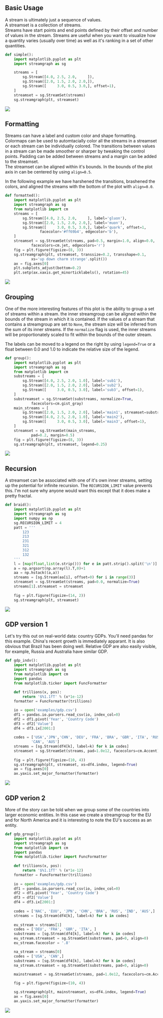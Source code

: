 
## Basic Usage
A stream is ultimately just a sequence of values.  
A streamset is a collection of streams.  
Streams have start points and end points defined by their offset and number
of values in the stream.  Streams are useful when you want to visualize 
how a quantity varies (usually over time) as well as it's ranking in a set
of other quantities.
    
```python
def simple():
    import matplotlib.pyplot as plt
    import streamgraph as sg

    streams = [
        sg.Stream([4.0, 2.5, 2.0,     ]),
        sg.Stream([2.0, 1.5, 2.0, 2.0,]),
        sg.Stream([     3.0, 0.5, 3.0,], offset=1),
    ]
    streamset = sg.StreamSet(streams)
    sg.streamgraph(plt, streamset)

```
<img src="public/img/simple.png"/>

## Formatting
Streams can have a label and custom color and shape formatting.  
Colormaps can be used to automtacially color all the streams 
in a streamset or each stream can be individually colored.
The transitions between values in a stream can be made smoother or sharper
by tweaking the control points.
Padding can be added between streams and a margin can be added to the
streamset.  
The streamset can be aligned within it's bounds.  In the bounds of
the plot axis in can be centered by using `align=0.5`.  

In the following example
we have harshened the transitions, brashened the colors, and aligned the streams
with the bottom of the plot with `align=0.0`.
    
```python
def formatted():
    import matplotlib.pyplot as plt
    import streamgraph as sg
    from matplotlib import cm
    streams = [
        sg.Stream([4.0, 2.5, 2.0,     ], label='gluon'),
        sg.Stream([2.0, 1.5, 2.0, 2.0,], label='muon'),
        sg.Stream([     3.0, 0.5, 3.0,], label='quark', offset=1, 
                facecolor='#ff69b4', edgecolor='b'),
    ]
    streamset = sg.StreamSet(streams, pad=0.5, margin=1.0, align=0.0, 
            facecolors=cm.jet, edgecolors='r')
    fig = plt.figure(figsize=(8, 3))
    sg.streamgraph(plt, streamset, transsize=0.2, transshape=0.1,
            xs='up down charm strange'.split())
    ax = fig.axes[0]
    plt.subplots_adjust(bottom=0.2)
    plt.setp(ax.xaxis.get_minorticklabels(), rotation=45)

```
<img src="public/img/formatted.png"/>

## Grouping
One of the more interesting features of this plot is the ability to group a 
set of streams within a stream.  the inner streamgroup can be aligned within the
bounds of the stream in which it is contained.  If the values of a stream
that contains a streamgroup are set to `None`, the stream size will be inferred 
from the sum of its inner streams.  If the `normalize` flag is used, the inner
streams will be proportionately scaled to fit within the bounds of the outer
stream.

The labels can be moved to a legend on the right by using `legend=True` or a 
float between 0.0 and 1.0 to indicate the relative size of the legend.
    
```python
def group():
    import matplotlib.pyplot as plt
    import streamgraph as sg
    from matplotlib import cm
    substreams = [
        sg.Stream([4.0, 2.5, 2.0, 1.0], label='sub1'),
        sg.Stream([2.0, 1.5, 2.0, 2.0], label='sub2'),
        sg.Stream([     3.0, 0.5, 3.0], label='sub3', offset=1),
    ]
    substreamset = sg.StreamSet(substreams, normalize=True, 
            facecolors=cm.gist_gray)
    main_streams = [
        sg.Stream([2.0, 1.5, 2.0, 2.0], label='main1', streamset=substreamset),
        sg.Stream([4.0, 2.5, 2.0, 1.0], label='main2'),
        sg.Stream([     3.0, 0.5, 3.0], label='main3', offset=1),
    ]
    streamset = sg.StreamSet(main_streams, 
            pad=0.2, margin=0.5)
    fig = plt.figure(figsize=(8, 3))
    sg.streamgraph(plt, streamset, legend=0.25)

```
<img src="public/img/group.png"/>

## Recursion
A streamset can be associated with one of it's own inner streams, setting up
the potential for infinite recursion.  The `RECURSION_LIMIT` value prevents
this.  I'm not sure why anyone would want this except that it does make a
pretty fractal.
    
```python
def braid():
    import matplotlib.pyplot as plt
    import streamgraph as sg
    import numpy as np
    sg.RECURSION_LIMIT = 4
    patt = '''
        123
        213
        231
        321
        312
        132
    '''
    l = [map(float,list(e.strip())) for e in patt.strip().split('\n')]
    a = np.argsort(np.array(l).T,0)+1
    aa = np.hstack((a,a))
    streams = [sg.Stream(aa[i], offset=0) for i in range(3)]
    streamset = sg.StreamSet(streams, pad=0.0, normalize=True)
    streams[1].streamset = streamset
    
    fig = plt.figure(figsize=(14, 2))
    sg.streamgraph(plt, streamset)

```
<img src="public/img/braid.png"/>

## GDP version 1
Let's try this out on real-world data: country GDPs.  You'll need pandas for
this example.  China's recent growth is immediately apparant. It is also obvious
that Brazil has been doing well.  Relative GDP are also easily visible, for 
example, Russia and Australia have similar GDP.
    
```python
def gdp_indv():
    import matplotlib.pyplot as plt
    import streamgraph as sg
    from matplotlib import cm
    import pandas
    from matplotlib.ticker import FuncFormatter
    
    def trillions(x, pos):
        return '$%1.1fT' % (x*1e-12)
    formatter = FuncFormatter(trillions)

    io = open('examples/gdp.csv')
    df1 = pandas.io.parsers.read_csv(io, index_col=0)
    df2 = df1.pivot('Year', 'Country Code')
    df3 = df2['Value']
    df4 = df3.ix[2001:]
    
    codes = ['USA','JPN','CHN', 'DEU', 'FRA', 'BRA', 'GBR', 'ITA', 'RUS', 'IND', 
            'CAN', 'AUS']
    streams = [sg.Stream(df4[k], label=k) for k in codes]
    streamset = sg.StreamSet(streams, pad=1.0e12, facecolors=cm.Accent)
        
    fig = plt.figure(figsize=(10, 4))
    sg.streamgraph(plt, streamset, xs=df4.index, legend=True)
    ax = fig.axes[0]
    ax.yaxis.set_major_formatter(formatter)

```
<img src="public/img/gdp_indv.png"/>

## GDP verion 2
More of the story can be told when we group some of the countries 
into larger economic entities.  In this case we create a streamgroup for the
EU and for North America and it is interesting to note the EU's success as an
entity.
    
```python
def gdp_group():
    import matplotlib.pyplot as plt
    import streamgraph as sg
    from matplotlib import cm
    import pandas
    from matplotlib.ticker import FuncFormatter
    
    def trillions(x, pos):
        return '$%1.1fT' % (x*1e-12)
    formatter = FuncFormatter(trillions)
    
    io = open('examples/gdp.csv')
    df1 = pandas.io.parsers.read_csv(io, index_col=0)
    df2 = df1.pivot('Year', 'Country Code')
    df3 = df2['Value']
    df4 = df3.ix[2001:]
    
    codes = ['NAC', 'EUU', 'JPN', 'CHN', 'BRA', 'RUS', 'IND', 'AUS',]
    streams = [sg.Stream(df4[k], label=k) for k in codes]
    
    eu_stream = streams[1]
    codes = ['DEU', 'FRA', 'GBR', 'ITA', ]
    substreams = [sg.Stream(df4[k], label=k) for k in codes]
    eu_stream.streamset = sg.StreamSet(substreams, pad=0, align=0)
    eu_stream.facecolor = '.8'

    na_stream = streams[0]
    codes = ['USA', 'CAN',]
    substreams = [sg.Stream(df4[k], label=k) for k in codes]
    na_stream.streamset = sg.StreamSet(substreams, pad=0, align=0)
    
    mainstreamset = sg.StreamSet(streams, pad=1.0e12, facecolors=cm.Accent)

    fig = plt.figure(figsize=(10, 4))

    sg.streamgraph(plt, mainstreamset, xs=df4.index, legend=True)
    ax = fig.axes[0]
    ax.yaxis.set_major_formatter(formatter)

```
<img src="public/img/gdp_group.png"/>
